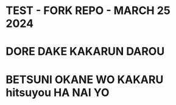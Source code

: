 # TEST - FORK REPO - MARCH 25 2024

# DORE DAKE KAKARUN DAROU
# BETSUNI OKANE WO KAKARU hitsuyou HA NAI YO
